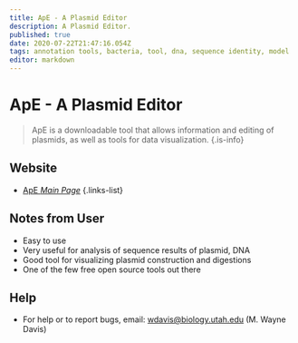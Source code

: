 ```yaml
---
title: ApE - A Plasmid Editor
description: A Plasmid Editor.
published: true
date: 2020-07-22T21:47:16.054Z
tags: annotation tools, bacteria, tool, dna, sequence identity, model
editor: markdown
---
```


# ApE - A Plasmid Editor

> ApE is a downloadable tool that allows information and editing of plasmids, as well as tools for data visualization.
 {.is-info}

 

## Website 

- [ApE *Main Page*](https://jorgensen.biology.utah.edu/wayned/ape/)
 {.links-list}

 ## Notes from User
 - Easy to use 
 - Very useful for analysis of sequence results of plasmid, DNA
 - Good tool for visualizing plasmid construction and digestions
 - One of the few free open source tools out there

## Help
- For help or to report bugs, email: wdavis@biology.utah.edu (M. Wayne Davis)